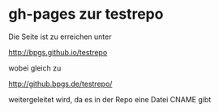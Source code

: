 # gh-pages zur testrepo

Die Seite ist zu erreichen unter

<http://bpgs.github.io/testrepo>

wobei gleich zu

<http://github.bpgs.de/testrepo/>

weitergeleitet wird, da es in der Repo eine Datei CNAME gibt
